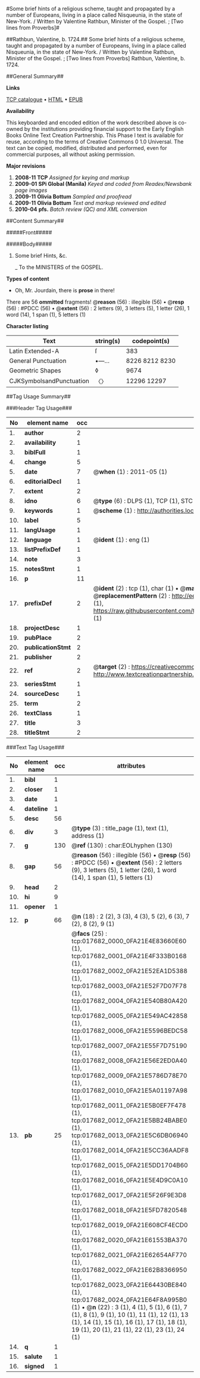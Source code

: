 #Some brief hints of a religious scheme, taught and propagated by a number of Europeans, living in a place called Nisqueunia, in the state of New-York. / Written by Valentine Rathbun, Minister of the Gospel. ; [Two lines from Proverbs]#

##Rathbun, Valentine, b. 1724.##
Some brief hints of a religious scheme, taught and propagated by a number of Europeans, living in a place called Nisqueunia, in the state of New-York. / Written by Valentine Rathbun, Minister of the Gospel. ; [Two lines from Proverbs]
Rathbun, Valentine, b. 1724.

##General Summary##

**Links**

[TCP catalogue](http://www.ota.ox.ac.uk/tcp/)  • 
[HTML](http://tei.it.ox.ac.uk/tcp/Texts-HTML/free/N13/N13973.html)  • 
[EPUB](http://tei.it.ox.ac.uk/tcp/Texts-EPUB/free/N13/N13973.epub)

**Availability**

This keyboarded and encoded edition of the
	       work described above is co-owned by the institutions
	       providing financial support to the Early English Books
	       Online Text Creation Partnership. This Phase I text is
	       available for reuse, according to the terms of Creative
	       Commons 0 1.0 Universal. The text can be copied,
	       modified, distributed and performed, even for
	       commercial purposes, all without asking permission.

**Major revisions**

1. __2008-11__ __TCP__ *Assigned for keying and markup*
1. __2009-01__ __SPi Global (Manila)__ *Keyed and coded from Readex/Newsbank page images*
1. __2009-11__ __Olivia Bottum__ *Sampled and proofread*
1. __2009-11__ __Olivia Bottum__ *Text and markup reviewed and edited*
1. __2010-04__ __pfs.__ *Batch review (QC) and XML conversion*

##Content Summary##

#####Front#####

#####Body#####

1. Some brief Hints, &c.

    _ To the MINISTERS of the GOSPEL.

**Types of content**

  * Oh, Mr. Jourdain, there is **prose** in there!

There are 56 **ommitted** fragments! 
 @__reason__ (56) : illegible (56)  •  @__resp__ (56) : #PDCC (56)  •  @__extent__ (56) : 2 letters (9), 3 letters (5), 1 letter (26), 1 word (14), 1 span (1), 5 letters (1)

**Character listing**


|Text|string(s)|codepoint(s)|
|---|---|---|
|Latin Extended-A|ſ|383|
|General Punctuation|•—…|8226 8212 8230|
|Geometric Shapes|◊|9674|
|CJKSymbolsandPunctuation|〈〉|12296 12297|

##Tag Usage Summary##

###Header Tag Usage###

|No|element name|occ|attributes|
|---|---|---|---|
|1.|__author__|2||
|2.|__availability__|1||
|3.|__biblFull__|1||
|4.|__change__|5||
|5.|__date__|7| @__when__ (1) : 2011-05 (1)|
|6.|__editorialDecl__|1||
|7.|__extent__|2||
|8.|__idno__|6| @__type__ (6) : DLPS (1), TCP (1), STC (1), NOTIS (1), IMAGE-SET (1), EVANS-CITATION (1)|
|9.|__keywords__|1| @__scheme__ (1) : http://authorities.loc.gov/ (1)|
|10.|__label__|5||
|11.|__langUsage__|1||
|12.|__language__|1| @__ident__ (1) : eng (1)|
|13.|__listPrefixDef__|1||
|14.|__note__|3||
|15.|__notesStmt__|1||
|16.|__p__|11||
|17.|__prefixDef__|2| @__ident__ (2) : tcp (1), char (1)  •  @__matchPattern__ (2) : ([0-9\-]+):([0-9IVX]+) (1), (.+) (1)  •  @__replacementPattern__ (2) : http://eebo.chadwyck.com/downloadtiff?vid=$1&page=$2 (1), https://raw.githubusercontent.com/textcreationpartnership/Texts/master/tcpchars.xml#$1 (1)|
|18.|__projectDesc__|1||
|19.|__pubPlace__|2||
|20.|__publicationStmt__|2||
|21.|__publisher__|2||
|22.|__ref__|2| @__target__ (2) : https://creativecommons.org/publicdomain/zero/1.0/ (1), http://www.textcreationpartnership.org/docs/. (1)|
|23.|__seriesStmt__|1||
|24.|__sourceDesc__|1||
|25.|__term__|2||
|26.|__textClass__|1||
|27.|__title__|3||
|28.|__titleStmt__|2||


###Text Tag Usage###

|No|element name|occ|attributes|
|---|---|---|---|
|1.|__bibl__|1||
|2.|__closer__|1||
|3.|__date__|1||
|4.|__dateline__|1||
|5.|__desc__|56||
|6.|__div__|3| @__type__ (3) : title_page (1), text (1), address (1)|
|7.|__g__|130| @__ref__ (130) : char:EOLhyphen (130)|
|8.|__gap__|56| @__reason__ (56) : illegible (56)  •  @__resp__ (56) : #PDCC (56)  •  @__extent__ (56) : 2 letters (9), 3 letters (5), 1 letter (26), 1 word (14), 1 span (1), 5 letters (1)|
|9.|__head__|2||
|10.|__hi__|9||
|11.|__opener__|1||
|12.|__p__|66| @__n__ (18) : 2 (2), 3 (3), 4 (3), 5 (2), 6 (3), 7 (2), 8 (2), 9 (1)|
|13.|__pb__|25| @__facs__ (25) : tcp:017682_0000_0FA21E4E83660E60 (1), tcp:017682_0001_0FA21E4F333B0168 (1), tcp:017682_0002_0FA21E52EA1D5388 (1), tcp:017682_0003_0FA21E52F7D07F78 (1), tcp:017682_0004_0FA21E540B80A420 (1), tcp:017682_0005_0FA21E549AC42858 (1), tcp:017682_0006_0FA21E5596BEDC58 (1), tcp:017682_0007_0FA21E55F7D75190 (1), tcp:017682_0008_0FA21E56E2ED0A40 (1), tcp:017682_0009_0FA21E5786D78E70 (1), tcp:017682_0010_0FA21E5A01197A98 (1), tcp:017682_0011_0FA21E5B0EF7F478 (1), tcp:017682_0012_0FA21E5BB24BABE0 (1), tcp:017682_0013_0FA21E5C6DB06940 (1), tcp:017682_0014_0FA21E5CC36AADF8 (1), tcp:017682_0015_0FA21E5DD1704B60 (1), tcp:017682_0016_0FA21E5E4D9C0A10 (1), tcp:017682_0017_0FA21E5F26F9E3D8 (1), tcp:017682_0018_0FA21E5FD7820548 (1), tcp:017682_0019_0FA21E608CF4ECD0 (1), tcp:017682_0020_0FA21E61553BA370 (1), tcp:017682_0021_0FA21E62654AF770 (1), tcp:017682_0022_0FA21E62B8366950 (1), tcp:017682_0023_0FA21E64430BE840 (1), tcp:017682_0024_0FA21E64F8A995B0 (1)  •  @__n__ (22) : 3 (1), 4 (1), 5 (1), 6 (1), 7 (1), 8 (1), 9 (1), 10 (1), 11 (1), 12 (1), 13 (1), 14 (1), 15 (1), 16 (1), 17 (1), 18 (1), 19 (1), 20 (1), 21 (1), 22 (1), 23 (1), 24 (1)|
|14.|__q__|1||
|15.|__salute__|1||
|16.|__signed__|1||
